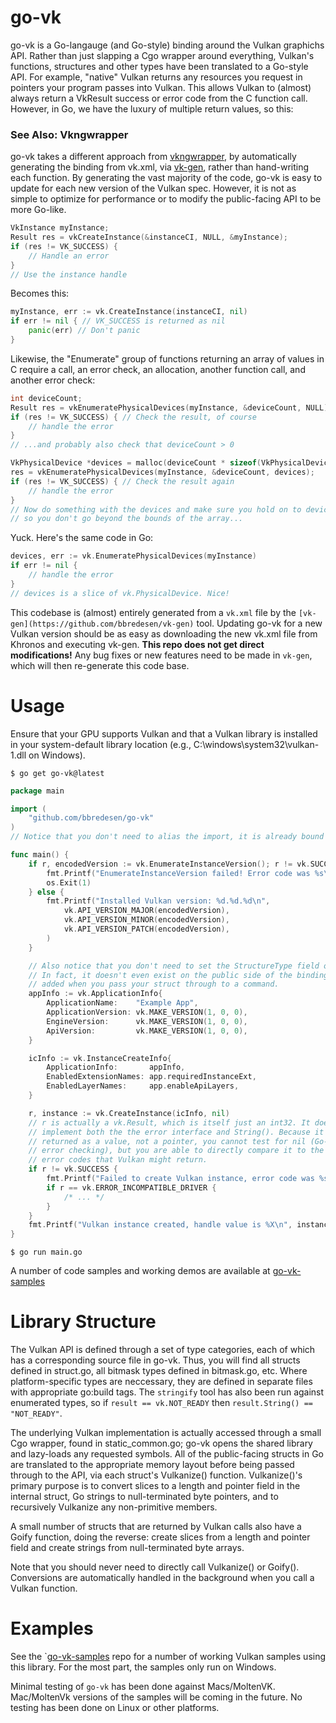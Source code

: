 # go-vk

go-vk is a Go-langauge (and Go-style) binding around the Vulkan graphichs API. Rather than just slapping a Cgo wrapper
around everything, Vulkan's functions, structures and other types have been translated to a Go-style API. For example, "native" Vulkan returns any resources you request in pointers your program passes into Vulkan. This allows
Vulkan to (almost) always return a VkResult success or error code from the C function call. However, in Go, we have the
luxury of multiple return values, so this:

### See Also: Vkngwrapper
go-vk takes a different approach from [vkngwrapper](https://github.com/vkngwrapper/), by automatically generating the
binding from vk.xml, via [vk-gen](https://github.com/vk-gen), rather than hand-writing each function. By generating the
vast majority of the code, go-vk is easy to update for each new version of the Vulkan spec. However, it is not as simple
to optimize for performance or to modify the public-facing API to be more Go-like.


```C
VkInstance myInstance;
Result res = vkCreateInstance(&instanceCI, NULL, &myInstance);
if (res != VK_SUCCESS) {
    // Handle an error
}
// Use the instance handle
```

Becomes this:
```go
myInstance, err := vk.CreateInstance(instanceCI, nil)
if err != nil { // VK_SUCCESS is returned as nil
    panic(err) // Don't panic
}
```

Likewise, the "Enumerate" group of functions returning an array of values in C require a call, an error check, an
allocation, another function call, and another error check:
```C
int deviceCount;
Result res = vkEnumeratePhysicalDevices(myInstance, &deviceCount, NULL);
if (res != VK_SUCCESS) { // Check the result, of course
    // handle the error
}
// ...and probably also check that deviceCount > 0

VkPhysicalDevice *devices = malloc(deviceCount * sizeof(VkPhysicalDevice));
res = vkEnumeratePhysicalDevices(myInstance, &deviceCount, devices);
if (res != VK_SUCCESS) { // Check the result again
    // handle the error
}
// Now do something with the devices and make sure you hold on to deviceCount 
// so you don't go beyond the bounds of the array...
```

Yuck. Here's the same code in Go:
```go
devices, err := vk.EnumeratePhysicalDevices(myInstance)
if err != nil {
    // handle the error
}
// devices is a slice of vk.PhysicalDevice. Nice!
```

This codebase is (almost) entirely generated from a `vk.xml` file by the `[vk-gen](https://github.com/bbredesen/vk-gen)`
tool. Updating go-vk for a new Vulkan version should be as easy as downloading the new vk.xml file from Khronos and
executing vk-gen. **This repo does not get direct modifications!** Any bug fixes or new features need to be made in
`vk-gen`, which will then re-generate this code base.

# Usage

Ensure that your GPU supports Vulkan and that a Vulkan library is installed in your system-default library location
(e.g., C:\windows\system32\vulkan-1.dll on Windows).

`$ go get go-vk@latest`

```go main.go
package main

import (
    "github.com/bbredesen/go-vk"
)
// Notice that you don't need to alias the import, it is already bound to the "vk" namespace

func main() {
    if r, encodedVersion := vk.EnumerateInstanceVersion(); r != vk.SUCCESS {
        fmt.Printf("EnumerateInstanceVersion failed! Error code was %s\n", err.Error())
        os.Exit(1)
    } else {
        fmt.Printf("Installed Vulkan version: %d.%d.%d\n", 
            vk.API_VERSION_MAJOR(encodedVersion), 
            vk.API_VERSION_MINOR(encodedVersion), 
            vk.API_VERSION_PATCH(encodedVersion),
        )
    }

    // Also notice that you don't need to set the StructureType field on your Go structs. 
    // In fact, it doesn't even exist on the public side of the binding...it is automatically
    // added when you pass your struct through to a command.
    appInfo := vk.ApplicationInfo{
		ApplicationName:    "Example App",
		ApplicationVersion: vk.MAKE_VERSION(1, 0, 0),
		EngineVersion:      vk.MAKE_VERSION(1, 0, 0),
		ApiVersion:         vk.MAKE_VERSION(1, 0, 0),
	}

	icInfo := vk.InstanceCreateInfo{
		ApplicationInfo:       appInfo,
		EnabledExtensionNames: app.requiredInstanceExt,
		EnabledLayerNames:     app.enableApiLayers,
	}

	r, instance := vk.CreateInstance(icInfo, nil)
    // r is actually a vk.Result, which is itself just an int32. It does 
    // implement both the the error interface and String(). Because it is 
    // returned as a value, not a pointer, you cannot test for nil (Go-style
    // error checking), but you are able to directly compare it to the known 
    // error codes that Vulkan might return.
    if r != vk.SUCCESS {
        fmt.Printf("Failed to create Vulkan instance, error code was %s\n", err.Error())
        if r == vk.ERROR_INCOMPATIBLE_DRIVER { 
            /* ... */
        }
    }
    fmt.Printf("Vulkan instance created, handle value is %X\n", instance)
}
```

`$ go run main.go`

A number of code samples and working demos are available at [go-vk-samples](https://github.com/bbredesen/go-vk-samples)


# Library Structure

The Vulkan API is defined through a set of type categories, each of which has a corresponding source file in go-vk.
Thus, you will find all structs defined in struct.go, all bitmask types defined in bitmask.go, etc. Where
platform-specific types are neccessary, they are defined in separate files with appropriate go:build tags. The
`stringify` tool has also been run against enumerated types, so if `result == vk.NOT_READY` then `result.String() == "NOT_READY"`.

The underlying Vulkan implementation is actually accessed through a small Cgo wrapper, found in static_common.go; go-vk
opens the shared library and lazy-loads any requested symbols. All of the public-facing structs in Go are translated to
the appropriate memory layout before being passed through to the API, via each struct's Vulkanize() function.
Vulkanize()'s primary purpose is to convert slices to a length and pointer field in the internal struct, Go strings to
null-terminated byte pointers, and to recursively Vulkanize any non-primitive members.

A small number of structs that are returned by Vulkan calls also have a Goify function, doing the reverse: create slices
from a length and pointer field and create strings from null-terminated byte arrays.

Note that you should never need to directly call Vulkanize() or Goify(). Conversions are automatically handled in the
background when you call a Vulkan function.

# Examples

See the `[go-vk-samples](https://github.com/bbredesen/go-vk-samples) repo for a number of working Vulkan samples using
this library. For the most part, the samples only run on Windows. 

Minimal testing of `go-vk` has been done against Macs/MoltenVK. Mac/MoltenVk versions of the samples will be coming in
the future. No testing has been done on Linux or other platforms.